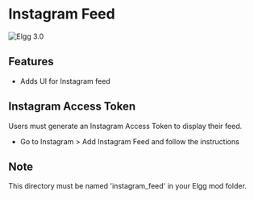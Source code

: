 Instagram Feed
===========

![Elgg 3.0](https://img.shields.io/badge/Elgg-3.0-green.svg?style=flat-square)

## Features

- Adds UI for Instagram feed

## Instagram Access Token

Users must generate an Instagram Access Token to display their feed.

- Go to Instagram > Add Instagram Feed and follow the instructions

## Note

This directory must be named 'instagram_feed' in your Elgg mod folder.